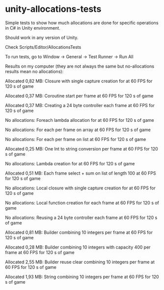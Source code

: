 # unity-allocations-tests
Simple tests to show how much allocations are done for specific operations in C# in Unity environment.

Should work in any version of Unity.

Check Scripts/Editor/AllocationsTests

To run tests, go to Window -> General -> Test Runner -> Run All


Results on my computer (they are not always the same but no-allocations results mean no allocations):

Allocated 0,82 MB: Closure with single capture creation for at 60 FPS for 120 s of game

Allocated 0,37 MB: Coroutine start per frame at 60 FPS for 120 s of game

Allocated 0,37 MB: Creating a 24 byte controller each frame at 60 FPS for 120 s of game

No allocations: Foreach lambda allocation for at 60 FPS for 120 s of game

No allocations: For each per frame on array at 60 FPS for 120 s of game

No allocations: For each per frame on list at 60 FPS for 120 s of game

Allocated 0,25 MB: One Int to string conversion per frame at 60 FPS for 120 s of game

No allocations: Lambda creation for at 60 FPS for 120 s of game

Allocated 0,51 MB: Each frame select + sum on list of length 100 at 60 FPS for 120 s of game

No allocations: Local closure with single capture creation for at 60 FPS for 120 s of game

No allocations: Local function creation for each frame at 60 FPS for 120 s of game

No allocations: Reusing a 24 byte controller each frame at 60 FPS for 120 s of game

Allocated 0,81 MB: Builder combining 10 integers per frame at 60 FPS for 120 s of game

Allocated 0,28 MB: Builder combining 10 integers with capacity 400 per frame at 60 FPS for 120 s of game

Allocated 2,55 MB: Builder reuse clear combining 10 integers per frame at 60 FPS for 120 s of game

Allocated 1,93 MB: String combining 10 integers per frame at 60 FPS for 120 s of game
